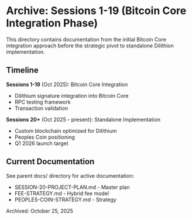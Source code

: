 # Archive: Sessions 1-19 (Bitcoin Core Integration Phase)

This directory contains documentation from the initial Bitcoin Core integration approach before the strategic pivot to standalone Dilithion implementation.

## Timeline

**Sessions 1-19** (Oct 2025): Bitcoin Core Integration
- Dilithium signature integration into Bitcoin Core
- RPC testing framework
- Transaction validation

**Sessions 20+** (Oct 2025 - present): Standalone Implementation  
- Custom blockchain optimized for Dilithium
- Peoples Coin positioning
- Q1 2026 launch target

## Current Documentation

See parent docs/ directory for active documentation:
- SESSION-20-PROJECT-PLAN.md - Master plan
- FEE-STRATEGY.md - Hybrid fee model
- PEOPLES-COIN-STRATEGY.md - Strategy

Archived: October 25, 2025
